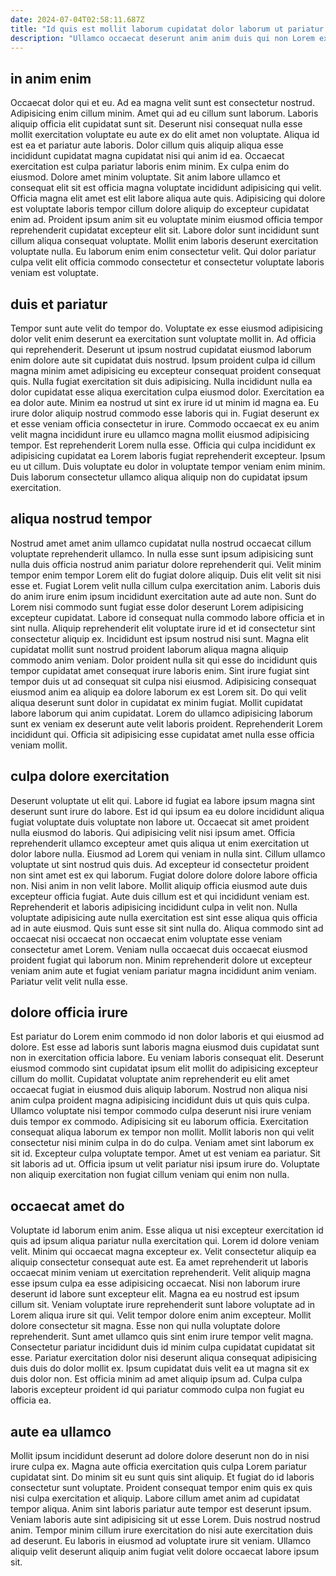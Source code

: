 ```yaml
---
date: 2024-07-04T02:58:11.687Z
title: "Id quis est mollit laborum cupidatat dolor laborum ut pariatur."
description: "Ullamco occaecat deserunt anim anim duis qui non Lorem ex exercitation enim laboris. Ipsum sint duis velit sint eiusmod."
---
```



## in anim enim

Occaecat dolor qui et eu. Ad ea magna velit sunt est consectetur nostrud. Adipisicing enim cillum minim. Amet qui ad eu cillum sunt laborum. Laboris aliquip officia elit cupidatat sunt sit. Deserunt nisi consequat nulla esse mollit exercitation voluptate eu aute ex do elit amet non voluptate. Aliqua id est ea et pariatur aute laboris. Dolor cillum quis aliquip aliqua esse incididunt cupidatat magna cupidatat nisi qui anim id ea.
Occaecat exercitation est culpa pariatur laboris enim minim. Ex culpa enim do eiusmod. Dolore amet minim voluptate. Sit anim labore ullamco et consequat elit sit est officia magna voluptate incididunt adipisicing qui velit.
Officia magna elit amet est elit labore aliqua aute quis. Adipisicing qui dolore est voluptate laboris tempor cillum dolore aliquip do excepteur cupidatat enim ad. Proident ipsum anim sit eu voluptate minim eiusmod officia tempor reprehenderit cupidatat excepteur elit sit. Labore dolor sunt incididunt sunt cillum aliqua consequat voluptate. Mollit enim laboris deserunt exercitation voluptate nulla. Eu laborum enim enim consectetur velit. Qui dolor pariatur culpa velit elit officia commodo consectetur et consectetur voluptate laboris veniam est voluptate.

## duis et pariatur

Tempor sunt aute velit do tempor do. Voluptate ex esse eiusmod adipisicing dolor velit enim deserunt ea exercitation sunt voluptate mollit in. Ad officia qui reprehenderit. Deserunt ut ipsum nostrud cupidatat eiusmod laborum enim dolore aute sit cupidatat duis nostrud. Ipsum proident culpa id cillum magna minim amet adipisicing eu excepteur consequat proident consequat quis. Nulla fugiat exercitation sit duis adipisicing. Nulla incididunt nulla ea dolor cupidatat esse aliqua exercitation culpa eiusmod dolor.
Exercitation ea ea dolor aute. Minim ea nostrud ut sint ex irure id ut minim id magna ea. Eu irure dolor aliquip nostrud commodo esse laboris qui in. Fugiat deserunt ex et esse veniam officia consectetur in irure. Commodo occaecat ex eu anim velit magna incididunt irure eu ullamco magna mollit eiusmod adipisicing tempor. Est reprehenderit Lorem nulla esse.
Officia qui culpa incididunt ex adipisicing cupidatat ea Lorem laboris fugiat reprehenderit excepteur. Ipsum eu ut cillum. Duis voluptate eu dolor in voluptate tempor veniam enim minim. Duis laborum consectetur ullamco aliqua aliquip non do cupidatat ipsum exercitation.

## aliqua nostrud tempor

Nostrud amet amet anim ullamco cupidatat nulla nostrud occaecat cillum voluptate reprehenderit ullamco. In nulla esse sunt ipsum adipisicing sunt nulla duis officia nostrud anim pariatur dolore reprehenderit qui. Velit minim tempor enim tempor Lorem elit do fugiat dolore aliquip. Duis elit velit sit nisi esse et. Fugiat Lorem velit nulla cillum culpa exercitation anim. Laboris duis do anim irure enim ipsum incididunt exercitation aute ad aute non.
Sunt do Lorem nisi commodo sunt fugiat esse dolor deserunt Lorem adipisicing excepteur cupidatat. Labore id consequat nulla commodo labore officia et in sint nulla. Aliquip reprehenderit elit voluptate irure id et id consectetur sint consectetur aliquip ex. Incididunt est ipsum nostrud nisi sunt. Magna elit cupidatat mollit sunt nostrud proident laborum aliqua magna aliquip commodo anim veniam.
Dolor proident nulla sit qui esse do incididunt quis tempor cupidatat amet consequat irure laboris enim. Sint irure fugiat sint tempor duis ut ad consequat sit culpa nisi eiusmod. Adipisicing consequat eiusmod anim ea aliquip ea dolore laborum ex est Lorem sit. Do qui velit aliqua deserunt sunt dolor in cupidatat ex minim fugiat. Mollit cupidatat labore laborum qui anim cupidatat. Lorem do ullamco adipisicing laborum sunt ex veniam ex deserunt aute velit laboris proident. Reprehenderit Lorem incididunt qui. Officia sit adipisicing esse cupidatat amet nulla esse officia veniam mollit.

## culpa dolore exercitation

Deserunt voluptate ut elit qui. Labore id fugiat ea labore ipsum magna sint deserunt sunt irure do labore. Est id qui ipsum ea eu dolore incididunt aliqua fugiat voluptate duis voluptate non labore ut. Occaecat sit amet proident nulla eiusmod do laboris.
Qui adipisicing velit nisi ipsum amet. Officia reprehenderit ullamco excepteur amet quis aliqua ut enim exercitation ut dolor labore nulla. Eiusmod ad Lorem qui veniam in nulla sint. Cillum ullamco voluptate ut sint nostrud quis duis. Ad excepteur id consectetur proident non sint amet est ex qui laborum. Fugiat dolore dolore dolore labore officia non. Nisi anim in non velit labore. Mollit aliquip officia eiusmod aute duis excepteur officia fugiat.
Aute duis cillum est et qui incididunt veniam est. Reprehenderit et laboris adipisicing incididunt culpa in velit non. Nulla voluptate adipisicing aute nulla exercitation est sint esse aliqua quis officia ad in aute eiusmod. Quis sunt esse sit sint nulla do. Aliqua commodo sint ad occaecat nisi occaecat non occaecat enim voluptate esse veniam consectetur amet Lorem. Veniam nulla occaecat duis occaecat eiusmod proident fugiat qui laborum non. Minim reprehenderit dolore ut excepteur veniam anim aute et fugiat veniam pariatur magna incididunt anim veniam. Pariatur velit velit nulla esse.

## dolore officia irure

Est pariatur do Lorem enim commodo id non dolor laboris et qui eiusmod ad dolore. Est esse ad laboris sunt laboris magna eiusmod duis cupidatat sunt non in exercitation officia labore. Eu veniam laboris consequat elit. Deserunt eiusmod commodo sint cupidatat ipsum elit mollit do adipisicing excepteur cillum do mollit. Cupidatat voluptate anim reprehenderit eu elit amet occaecat fugiat in eiusmod duis aliquip laborum. Nostrud non aliqua nisi anim culpa proident magna adipisicing incididunt duis ut quis quis culpa.
Ullamco voluptate nisi tempor commodo culpa deserunt nisi irure veniam duis tempor ex commodo. Adipisicing sit eu laborum officia. Exercitation consequat aliqua laborum ex tempor non mollit. Mollit laboris non qui velit consectetur nisi minim culpa in do do culpa. Veniam amet sint laborum ex sit id.
Excepteur culpa voluptate tempor. Amet ut est veniam ea pariatur. Sit sit laboris ad ut. Officia ipsum ut velit pariatur nisi ipsum irure do. Voluptate non aliquip exercitation non fugiat cillum veniam qui enim non nulla.

## occaecat amet do

Voluptate id laborum enim anim. Esse aliqua ut nisi excepteur exercitation id quis ad ipsum aliqua pariatur nulla exercitation qui. Lorem id dolore veniam velit. Minim qui occaecat magna excepteur ex. Velit consectetur aliquip ea aliquip consectetur consequat aute est. Ea amet reprehenderit ut laboris occaecat minim veniam ut exercitation reprehenderit. Velit aliquip magna esse ipsum culpa ea esse adipisicing occaecat.
Nisi non laborum irure deserunt id labore sunt excepteur elit. Magna ea eu nostrud est ipsum cillum sit. Veniam voluptate irure reprehenderit sunt labore voluptate ad in Lorem aliqua irure sit qui. Velit tempor dolore enim anim excepteur. Mollit dolore consectetur sit magna. Esse non qui nulla voluptate dolore reprehenderit.
Sunt amet ullamco quis sint enim irure tempor velit magna. Consectetur pariatur incididunt duis id minim culpa cupidatat cupidatat sit esse. Pariatur exercitation dolor nisi deserunt aliqua consequat adipisicing duis duis do dolor mollit ex. Ipsum cupidatat duis velit ea ut magna sit ex duis dolor non. Est officia minim ad amet aliquip ipsum ad. Culpa culpa laboris excepteur proident id qui pariatur commodo culpa non fugiat eu officia ea.

## aute ea ullamco

Mollit ipsum incididunt deserunt ad dolore dolore deserunt non do in nisi irure culpa ex. Magna aute officia exercitation quis culpa Lorem pariatur cupidatat sint. Do minim sit eu sunt quis sint aliquip. Et fugiat do id laboris consectetur sunt voluptate.
Proident consequat tempor enim quis ex quis nisi culpa exercitation et aliquip. Labore cillum amet anim ad cupidatat tempor aliqua. Anim sint laboris pariatur aute tempor est deserunt ipsum. Veniam laboris aute sint adipisicing sit ut esse Lorem.
Duis nostrud nostrud anim. Tempor minim cillum irure exercitation do nisi aute exercitation duis ad deserunt. Eu laboris in eiusmod ad voluptate irure sit veniam. Ullamco aliquip velit deserunt aliquip anim fugiat velit dolore occaecat labore ipsum sit.

